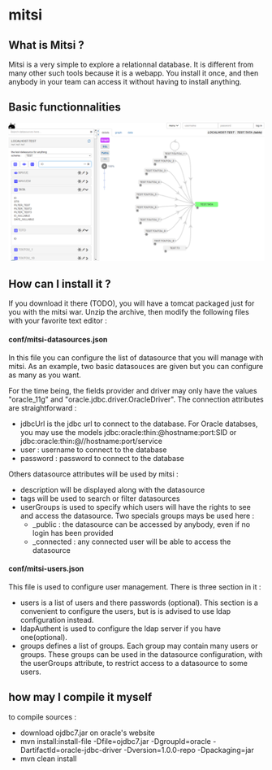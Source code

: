 # mitsi

## What is Mitsi ?

Mitsi is a very simple to explore a relationnal database. It is different from many other such tools because it is a webapp. You install it once, and then anybody in your team can access it without having to install anything.

## Basic functionnalities

![Screen](/.github/mitsi_screen.png)

## How can I install it ?

If you download it there (TODO), you will have a tomcat packaged just for you with the mitsi war.
Unzip the archive, then modify the following files with your favorite text editor :

#### conf/mitsi-datasources.json
In this file you can configure the list of datasource that you will manage with mitsi.
As an example, two basic datasouces are given but you can configure as many as you want.

For the time being, the fields provider and driver may only have the values "oracle_11g" and "oracle.jdbc.driver.OracleDriver".
The connection attributes are straightforward :
* jdbcUrl is the jdbc url to connect to the database. For Oracle databses, you may use the models jdbc:oracle:thin:@hostname:port:SID or jdbc:oracle:thin:@//hostname:port/service
* user : username to connect to the database
* password : password to connect to the database

Others datasource attributes will be used by mitsi :
* description will be displayed along with the datasource
* tags will be used to search or filter datasources
* userGroups is used to specify which users will have the rights to see and access the datasource. Two specials groups mays be used here :
	* _public : the datasource can be accessed by anybody, even if no login has been provided
	* _connected : any connected user will be able to access the datasource

#### conf/mitsi-users.json

This file is used to configure user management. There is three section in it :
* users is a list of users and there passwords (optional). This section is a convenient to configure the users, but is is advised to use ldap configuration instead.
* ldapAuthent is used to configure the ldap server if you have one(optional).
* groups defines a list of groups. Each group may contain many users or groups. These groups can be used in the datasource configuration, with the userGroups attribute, to restrict access to a datasource to some users.

## how may I compile it myself
to compile sources :
* download ojdbc7.jar on oracle's website
* mvn install:install-file -Dfile=ojdbc7.jar -DgroupId=oracle -DartifactId=oracle-jdbc-driver -Dversion=1.0.0-repo -Dpackaging=jar
* mvn clean install
